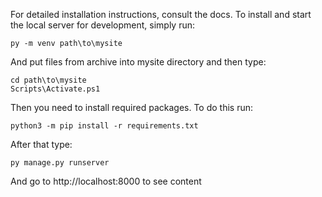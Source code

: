 For detailed installation instructions, consult the docs.
To install and start the local server for development, simply run:
```shell
py -m venv path\to\mysite
```
And put files from archive into mysite directory and then type:
```shell
cd path\to\mysite
Scripts\Activate.ps1
```
Then you need to install required packages. To do this run:
```shell
python3 -m pip install -r requirements.txt
```

After that type:
```shell
py manage.py runserver
```
And go to http://localhost:8000 to see content
